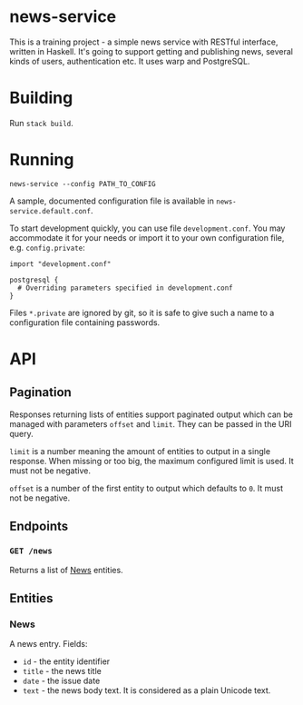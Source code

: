 # news-service

This is a training project - a simple news service with RESTful interface,
written in Haskell. It's going to support getting and publishing news, several
kinds of users, authentication etc. It uses warp and PostgreSQL.

# Building

Run `stack build`.

# Running

    news-service --config PATH_TO_CONFIG

A sample, documented configuration file is available in
`news-service.default.conf`.

To start development quickly, you can use file `development.conf`. You may
accommodate it for your needs or import it to your own configuration file, e.g.
`config.private`:

    import "development.conf"

    postgresql {
      # Overriding parameters specified in development.conf
    }

Files `*.private` are ignored by git, so it is safe to give such a name to a
configuration file containing passwords.

# API

## Pagination

Responses returning lists of entities support paginated output which can be
managed with parameters `offset` and `limit`. They can be passed in the URI
query.

`limit` is a number meaning the amount of entities to output in a single
response. When missing or too big, the maximum configured limit is used. It must
not be negative.

`offset` is a number of the first entity to output which defaults to `0`. It
must not be negative.

## Endpoints

### `GET /news`

Returns a list of [News](#News) entities.

## Entities

### News

A news entry. Fields:

- `id` - the entity identifier
- `title` - the news title
- `date` - the issue date
- `text` - the news body text. It is considered as a plain Unicode text.
